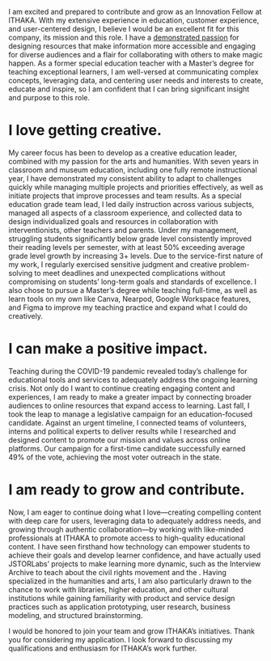<param ve-config 
       title="Hi, I'm Annette Castro!"
       author="Fellow, Innovation Applicant"                                                                               
       banner="https://iiif.juncture-digital.org/banner/?url=https://i.ibb.co/cTDzXc5/69-CB400-B-1-C8-D-41-E2-BAB1-DC3-C1-E4-D9-D65.jpg" 
       width=”200”
       layout="vertical">

I am excited and prepared to contribute and grow as an Innovation Fellow at ITHAKA. With my extensive experience in education, customer experience, and user-centered design, I believe I would be an excellent fit for this company, its mission and this role. I have a [demonstrated passion](https://www.linkedin.com/in/annette-castro/) for designing resources that make information more accessible and engaging for diverse audiences and a flair for collaborating with others to make magic happen. As a former special education teacher with a Master’s degree for teaching exceptional learners, I am well-versed at communicating complex concepts, leveraging data, and centering user needs and interests to create, educate and inspire, so I am confident that I can bring significant insight and purpose to this role.

<param ve-image 
       url="https://i.ibb.co/pdnjRr9/23-AD1-CC9-6-A04-498-B-BABD-47-C5-B86009-D8.jpg">

# I love getting creative.

My career focus has been to develop as a creative education leader, combined with my passion for the arts and humanities. With seven years in classroom and museum education, including one fully remote instructional year, I have demonstrated my consistent ability to adapt to challenges quickly while managing multiple projects and priorities effectively, as well as initiate projects that improve processes and team results. As a special education grade team lead, I led daily instruction across various subjects, managed all aspects of a classroom experience, and collected data to design individualized goals and resources in collaboration with interventionists, other teachers and parents. Under my management, struggling students significantly below grade level consistently improved their reading levels per semester, with at least 50% exceeding average grade level growth by increasing 3+ levels. Due to the service-first nature of my work, I regularly exercised sensitive judgment and creative problem-solving to meet deadlines and unexpected complications without compromising on students’ long-term goals and standards of excellence. I also chose to pursue a Master’s degree while teaching full-time, as well as learn tools on my own like Canva, Nearpod, Google Workspace features, and Figma to improve my teaching practice and expand what I could do creatively.

<param ve-image 
       description="photo" 
       license="private" 
       url="https://i.ibb.co/1KJqnTN/EB017780-CED3-48-B8-A8-D4-D477-A30-E3490.jpg">

# I can make a positive impact.

Teaching during the COVID-19 pandemic revealed today’s challenge for educational tools and services to adequately address the ongoing learning crisis. Not only do I want to continue creating engaging content and experiences, I am ready to make a greater impact by connecting broader audiences to online resources that expand access to learning. Last fall, I took the leap to manage a legislative campaign for an education-focused candidate. Against an urgent timeline, I connected teams of volunteers, interns and political experts to deliver results while I researched and designed content to promote our mission and values across online platforms. Our campaign for a first-time candidate successfully earned 49% of the vote, achieving the most voter outreach in the state.

<param ve-image 
       url="https://lh3.googleusercontent.com/vr59KFknp6w9MGnwJWeBxPOqK-fltCToPb9PBMebQNZRc9JkKm_nDWE3cZgV5i9d3zANprI3h7lgTovlZRRT-QSfUG9JClILZQ1tzCTxhbHpL3E9N-iHr7HgOkAlgv9MVR5tlm51oA=w600-h315-p-k"
       >

# I am ready to grow and contribute.

Now, I am eager to continue doing what I love—creating compelling content with deep care for users, leveraging data to adequately address needs, and growing through authentic collaboration—by working with like-minded professionals at ITHAKA to promote access to high-quality educational content. I have seen firsthand how technology can empower students to achieve their goals and develop learner confidence, and have actually used JSTORLabs’ projects to make learning more dynamic, such as the Interview Archive to teach about the civil rights movement and the  . Having specialized in the humanities and arts, I am also particularly drawn to the chance to work with libraries, higher education, and other cultural institutions while gaining familiarity with product and service design practices such as application prototyping, user research, business modeling, and structured brainstorming.

I would be honored to join your team and grow ITHAKA’s initiatives. Thank you for considering my application. I look forward to discussing my qualifications and enthusiasm for ITHAKA’s work further.


